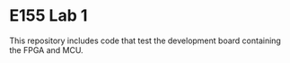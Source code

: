 # E155 Lab 1

This repository includes code that test the development board containing the FPGA and MCU.